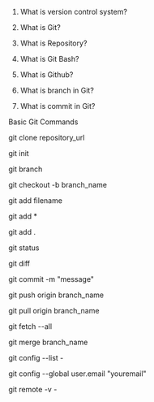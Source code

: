 
1) What is version control system?

2) What is Git?

3) What is Repository?

4) What is Git Bash?

5) What is Github?

6) What is branch in Git?

7) What is commit in Git?




Basic Git Commands

git clone repository_url

git init

git branch

git checkout -b branch_name

git add filename

git add *

git add .

git status

git diff

git commit -m "message"

git push origin branch_name

git pull origin branch_name

git fetch --all

git merge branch_name 

git config --list -

git config --global user.email "youremail"

git remote -v -




